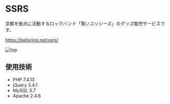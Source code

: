 
# SSRS

京都を拠点に活動するロックバンド「賢いユリシーズ」のグッズ販売サービスです。

https://bellsring.net/ssrs/

![top](https://user-images.githubusercontent.com/50432038/111364984-45ac2e00-86d5-11eb-96d7-f2265d921cee.png)

## 使用技術
- PHP 7.4.13
- jQuery 3.4.1
- MySQL 5.7
- Apache 2.4.6








